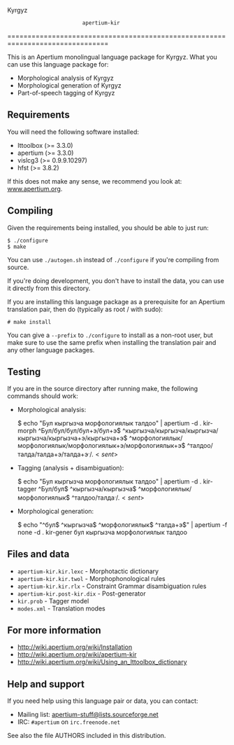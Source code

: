Kyrgyz

                            apertium-kir
===============================================================================

This is an Apertium monolingual language package for Kyrgyz. What
you can use this language package for:

* Morphological analysis of Kyrgyz
* Morphological generation of Kyrgyz
* Part-of-speech tagging of Kyrgyz

Requirements
-------------------------------------------------------------------------------

You will need the following software installed:

* lttoolbox (>= 3.3.0)
* apertium (>= 3.3.0)
* vislcg3 (>= 0.9.9.10297)
* hfst (>= 3.8.2)

If this does not make any sense, we recommend you look at: www.apertium.org.

Compiling
-------------------------------------------------------------------------------

Given the requirements being installed, you should be able to just run:

    $ ./configure
    $ make

You can use `./autogen.sh` instead of `./configure` if you're compiling
from source.

If you're doing development, you don't have to install the data, you
can use it directly from this directory.

If you are installing this language package as a prerequisite for an
Apertium translation pair, then do (typically as root / with sudo):

    # make install

You can give a `--prefix` to `./configure` to install as a non-root user,
but make sure to use the same prefix when installing the translation
pair and any other language packages.

Testing
-------------------------------------------------------------------------------

If you are in the source directory after running make, the following
commands should work:

* Morphological analysis:

    $ echo "Бул кыргызча морфологиялык талдоо" | apertium -d . kir-morph
    ^Бул/бул<det><dem>/бул<prn><dem><nom>/бул<prn><dem><nom>+э<cop><aor><p3><pl>/бул<prn><dem><nom>+э<cop><aor><p3><sg>$ ^кыргызча/кыргызча<adv>/кыргызча<n><attr>/кыргызча<n><nom>/кыргызча<n><nom>+э<cop><aor><p3><pl>/кыргызча<n><nom>+э<cop><aor><p3><sg>$ ^морфологиялык/морфологиялык<adj>/морфологиялык<adj>+э<cop><aor><p3><pl>/морфологиялык<adj>+э<cop><aor><p3><sg>$ ^талдоо/талда<v><tv><ger><nom>/талда<v><tv><ger><nom>+э<cop><aor><p3><pl>/талда<v><tv><ger><nom>+э<cop><aor><p3><sg>$^./.<sent>$

* Tagging (analysis + disambiguation):

    $ echo "Бул кыргызча морфологиялык талдоо" | apertium -d . kir-tagger
    ^Бул/бул<det><dem>$ ^кыргызча/кыргызча<adv>$ ^морфологиялык/морфологиялык<adj>$ ^талдоо/талда<v><tv><ger><nom>$^./.<sent>$


* Morphological generation:

    $ echo "^бул<prn><dem><nom>$ ^кыргызча<adv>$ ^морфологиялык<adj>$ ^талда<v><tv><ger><nom>+э<cop><aor><p3><sg>$" | apertium -f none -d . kir-gener
    бул кыргызча морфологиялык талдоо


Files and data
-------------------------------------------------------------------------------

* `apertium-kir.kir.lexc`          - Morphotactic dictionary
* `apertium-kir.kir.twol`          - Morphophonological rules
* `apertium-kir.kir.rlx`           - Constraint Grammar disambiguation rules
* `apertium-kir.post-kir.dix`      - Post-generator
* `kir.prob`                       - Tagger model
* `modes.xml`                      - Translation modes

For more information
-------------------------------------------------------------------------------

* http://wiki.apertium.org/wiki/Installation
* http://wiki.apertium.org/wiki/apertium-kir
* http://wiki.apertium.org/wiki/Using_an_lttoolbox_dictionary

Help and support
-------------------------------------------------------------------------------

If you need help using this language pair or data, you can contact:

* Mailing list: apertium-stuff@lists.sourceforge.net
* IRC: `#apertium` on `irc.freenode.net`

See also the file AUTHORS included in this distribution.
